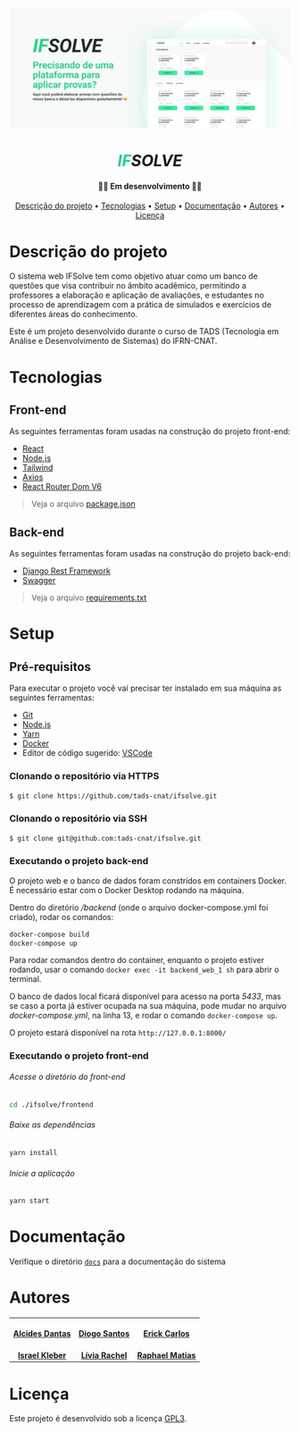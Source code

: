 ![banner](./banner.jpeg) 
<h1 align="center" style="font-style: italic; font-weight:bold;"><b style="color: #26D189;">IF</b>SOLVE</h4>
<h4 align="center"> 👨‍💻 Em desenvolvimento 👩‍💻 </h4>
<p align="center">
 <a href="#descrição-do-projeto">Descrição do projeto</a> •
 <a href="#tecnologias">Tecnologias</a> • 
 <a href="#setup">Setup</a> • 
 <a href="#documentação">Documentação</a> •
 <a href="#autores">Autores</a> •
 <a href="#licençaaa">Licença</a> 
</p>

# Descrição do projeto
O sistema web IFSolve tem como objetivo atuar como um banco de questões que visa contribuir no âmbito acadêmico, permitindo a professores a elaboração e aplicação de avaliações, e estudantes no processo de aprendizagem com a prática de simulados e exercícios de diferentes áreas do conhecimento.

Este é um projeto desenvolvido durante o curso de TADS (Tecnologia em Análise e Desenvolvimento de Sistemas) do IFRN-CNAT.

# Tecnologias
## Front-end
As seguintes ferramentas foram usadas na construção do projeto front-end:
- [React](https://pt-br.reactjs.org/)
- [Node.js](https://nodejs.org/en/)
- [Tailwind](https://tailwindcss.com/)
- [Axios](https://axios-http.com/ptbr/docs/intro)
- [React Router Dom V6](https://reactrouter.com/en/v6.3.0/getting-started/overview)
> Veja o arquivo [package.json](./frontend/package.json)

## Back-end
As seguintes ferramentas foram usadas na construção do projeto back-end:
- [Django Rest Framework](https://www.django-rest-framework.org/)
- [Swagger](https://swagger.io/)
> Veja o arquivo [requirements.txt](./backend/requirements.txt)

# Setup
## Pré-requisitos

Para executar o projeto você vai precisar ter instalado em sua máquina as seguintes ferramentas:
- [Git](https://git-scm.com)
- [Node.js](https://nodejs.org/en/)
- [Yarn](https://yarnpkg.com/) 
- [Docker](https://docs.docker.com/get-docker/)
- Editor de código sugerido: [VSCode](https://code.visualstudio.com/)

### Clonando o repositório via HTTPS
```bash
$ git clone https://github.com/tads-cnat/ifsolve.git
```

### Clonando o repositório via SSH
```bash
$ git clone git@github.com:tads-cnat/ifsolve.git
```

### Executando o projeto back-end
O projeto web e o banco de dados foram constrídos em containers Docker.
É necessário estar com o Docker Desktop rodando na máquina.

Dentro do diretório */backend* (onde o arquivo docker-compose.yml foi criado), rodar os comandos:

    docker-compose build
    docker-compose up

Para rodar comandos dentro do container, enquanto o projeto estiver rodando, usar o comando
`docker exec -it backend_web_1 sh` para abrir o terminal.

O banco de dados local ficará disponível para acesso na porta *5433*, mas se caso a porta já estiver ocupada na sua máquina, pode mudar no arquivo *docker-compose.yml*, na linha 13, e rodar o comando `docker-compose up`. 

O projeto estará disponível na rota `http://127.0.0.1:8000/`

### Executando o projeto front-end

###### Acesse o diretório do front-end
```bash
cd ./ifsolve/frontend
```

###### Baixe as dependências
```bash
yarn install
```

###### Inicie a aplicação
```bash
yarn start
```

# Documentação
Verifique o diretório [`docs`](./docs/) para a documentação do sistema

# Autores
<table style>
  <tr>
    <td align="center"><a href="https://github.com/alcides07">
        <img style="border-radius: 50%;" src="https://avatars.githubusercontent.com/u/84922660?v=4" width="100px;" alt=""/>
        <br />
        <a href="https://github.com/alcides07"><b>Alcides Dantas</b></a>
    </td>
    <td align="center"><a href="https://github.com/diogoodiego">
        <img style="border-radius: 50%;" src="https://avatars.githubusercontent.com/u/53539868?v=4" width="100px;" alt=""/>
        <br />
        <a href="https://github.com/diogoodiego"><b>Diogo Santos</b></a>
    </td>
    <td align="center"><a href="https://github.com/erick003">
        <img style="border-radius: 50%;" src="https://avatars.githubusercontent.com/u/94196045?v=4" width="100px;" alt=""/>
        <br />
        <a href="https://github.com/erick003"><b>Erick Carlos</b></a>
    </td>
  </tr>
  <tr>
    <td align="center"><a href="https://github.com/IsraelKleber">
        <img style="border-radius: 50%;" src="https://avatars.githubusercontent.com/u/94148869?v=4" width="100px;" alt=""/>
        <br />
        <a href="https://github.com/IsraelKleber"><b>Israel Kleber</b></a>
    </td>
    <td align="center"><a href="https://github.com/Livia-Rachell">
        <img style="border-radius: 50%;" src="https://avatars.githubusercontent.com/u/83011310?v=4" width="100px;" alt=""/>
        <br />
        <a href="https://github.com/Livia-Rachell"><b>Lívia Rachel</b></a>
    </td>
    <td align="center"><a href="https://github.com/matRaph">
        <img style="border-radius: 50%;" src="https://avatars.githubusercontent.com/u/42880393?v=4" width="100px;" alt=""/>
        <br />
        <a href="https://github.com/matRaph"><b>Raphael Matias</b></a>
    </td>
  </tr>
</table>

# Licença 
Este projeto é desenvolvido sob a licença [GPL3](https://www.gnu.org/licenses/gpl-3.0-standalone.html).
